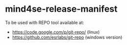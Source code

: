 mind4se-release-manifest
========================

To be used with REPO tool available at:
- https://code.google.com/p/git-repo/ (linux)
- https://github.com/esrlabs/git-repo (windows version)